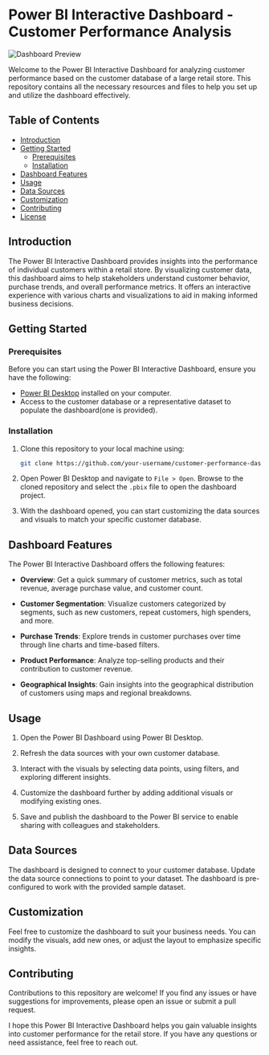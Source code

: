 # Power BI Interactive Dashboard - Customer Performance Analysis

![Dashboard Preview](dashboard_preview.png)

Welcome to the Power BI Interactive Dashboard for analyzing customer performance based on the customer database of a large retail store. This repository contains all the necessary resources and files to help you set up and utilize the dashboard effectively.

## Table of Contents

- [Introduction](#introduction)
- [Getting Started](#getting-started)
  - [Prerequisites](#prerequisites)
  - [Installation](#installation)
- [Dashboard Features](#dashboard-features)
- [Usage](#usage)
- [Data Sources](#data-sources)
- [Customization](#customization)
- [Contributing](#contributing)
- [License](#license)

## Introduction

The Power BI Interactive Dashboard provides insights into the performance of individual customers within a retail store. By visualizing customer data, this dashboard aims to help stakeholders understand customer behavior, purchase trends, and overall performance metrics. It offers an interactive experience with various charts and visualizations to aid in making informed business decisions.

## Getting Started

### Prerequisites

Before you can start using the Power BI Interactive Dashboard, ensure you have the following:

- [Power BI Desktop](https://powerbi.microsoft.com/en-us/desktop/) installed on your computer.
- Access to the customer database or a representative dataset to populate the dashboard(one is provided).

### Installation

1. Clone this repository to your local machine using:

   ```bash
   git clone https://github.com/your-username/customer-performance-dashboard.git
   ```

2. Open Power BI Desktop and navigate to `File > Open`. Browse to the cloned repository and select the `.pbix` file to open the dashboard project.

3. With the dashboard opened, you can start customizing the data sources and visuals to match your specific customer database.

## Dashboard Features

The Power BI Interactive Dashboard offers the following features:

- **Overview**: Get a quick summary of customer metrics, such as total revenue, average purchase value, and customer count.

- **Customer Segmentation**: Visualize customers categorized by segments, such as new customers, repeat customers, high spenders, and more.

- **Purchase Trends**: Explore trends in customer purchases over time through line charts and time-based filters.

- **Product Performance**: Analyze top-selling products and their contribution to customer revenue.

- **Geographical Insights**: Gain insights into the geographical distribution of customers using maps and regional breakdowns.

## Usage

1. Open the Power BI Dashboard using Power BI Desktop.

2. Refresh the data sources with your own customer database.

3. Interact with the visuals by selecting data points, using filters, and exploring different insights.

4. Customize the dashboard further by adding additional visuals or modifying existing ones.

5. Save and publish the dashboard to the Power BI service to enable sharing with colleagues and stakeholders.

## Data Sources

The dashboard is designed to connect to your customer database. Update the data source connections to point to your dataset. The dashboard is pre-configured to work with the provided sample dataset.

## Customization

Feel free to customize the dashboard to suit your business needs. You can modify the visuals, add new ones, or adjust the layout to emphasize specific insights.

## Contributing

Contributions to this repository are welcome! If you find any issues or have suggestions for improvements, please open an issue or submit a pull request.


I hope this Power BI Interactive Dashboard helps you gain valuable insights into customer performance for the retail store. If you have any questions or need assistance, feel free to reach out.

